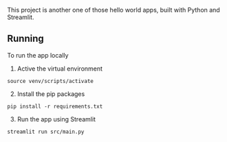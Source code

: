 This project is another one of those hello world apps, built with Python and Streamlit.

## Running

To run the app locally

1. Active the virtual environment

```
source venv/scripts/activate
```

2. Install the pip packages

```
pip install -r requirements.txt
```

3. Run the app using Streamlit

```
streamlit run src/main.py
```